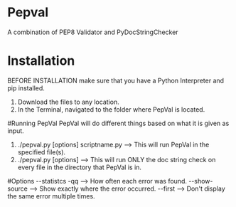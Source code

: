 # Pepval
A combination of PEP8 Validator and PyDocStringChecker


# Installation
BEFORE INSTALLATION make sure that you have a Python Interpreter and pip installed. 
  1. Download the files to any location.
  2. In the Terminal, navigated to the folder where PepVal is located. 

#Running PepVal
PepVal will do different things based on what it is given as input.
  1. ./pepval.py [options] scriptname.py --> This will run PepVal in the specified file(s). 
  2. ./pepval.py [options] --> This will run ONLY the doc string check on every file in the directory that PepVal is in. 

#Options
  --statistcs -qq  --> How often each error was found.
  --show-source --> Show exactly where the error occurred. 
  --first --> Don't display the same error multiple times. 

